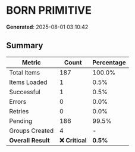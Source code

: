 # BORN PRIMITIVE
**Generated**: 2025-08-01 03:10:42

## Summary

| Metric | Count | Percentage |
|--------|-------|------------|
| Total Items | 187 | 100.0% |
| Items Loaded | 1 | 0.5% |
| Successful | 1 | 0.5% |
| Errors | 0 | 0.0% |
| Retries | 0 | 0.0% |
| Pending | 186 | 99.5% |
| Groups Created | 4 | - |
| **Overall Result** | **❌ Critical** | **0.5%** |
